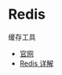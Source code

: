 # Redis

缓存工具

* [官网](https://redis.io/)
* [Redis 详解](https://blog.csdn.net/weixin_45683550/article/details/122565733)
